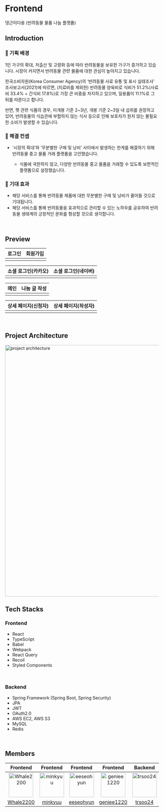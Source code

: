 # Frontend

댕근이다옹 (반려동물 물품 나눔 플랫폼)

## Introduction

### **🧐 기획 배경**

1인 가구의 확대, 저출산 및 고령화 등에 따라 반려동물을 보유한 가구가 증가하고 있습니다. 시장이 커지면서 반려동물 관련 물품에 대한 관심이 높아지고 있습니다.


한국소비자원(Korea Consumer Agency)의 ‘반려동물 사료 유통 및 표시 실태조사’ 조사보고서(2021)에 따르면, (치료비를 제외한) 반려동물 양육비로 식비가 51.2%(사료비 33.4% + 간식비 17.8%)로 가장 큰 비중을 차지하고 있으며, 일용품이 11.1%로 그 뒤를 따른다고 합니다.


반면, 펫 관련 식품의 경우, 미개봉 기준 2~3년, 개봉 기준 2~3일 내 섭취를 권장하고 있어, 반려동물의 식습관에 부합하지 않는 식사 등으로 인해 보호자가 원치 않는 불필요한 소비가 발생할 수 있습니다.

### **🤔 해결 컨셉**

- ‘시장의 확대’와 ‘무분별한 구매 및 낭비’ 사이에서 발생하는 한계를 해결하기 위해 반려동물 중고 물품 거래 플랫폼을 고안했습니다.
    
    - 식품에 국한하지 않고, 다양한 반려동물 중고 물품을 거래할 수 있도록 보편적인 플랫폼으로 설정했습니다.


### **💪 기대 효과**

- 해당 서비스를 통해 반려동물 제품에 대한 무분별한 구매 및 낭비가 줄어들 것으로 기대됩니다.
- 해당 서비스를 통해 반려동물을 효과적으로 관리할 수 있는 노하우를 공유하여 반려동물 생태계의 긍정적인 문화를 형성할 것으로 생각합니다.

<br>

## Preview

|로그인|회원가입|
|:---:|:---:|
|||

|소셜 로그인(카카오)|소셜 로그인(네이버)|
|:---:|:---:|
|||

|메인|나눔 글 작성|
|:---:|:---:|
|||

|상세 페이지(신청자)|상세 페이지(작성자)|
|:---:|:---:|
|||


<br>

## Project Architecture

<img width="824" alt="project architecture" src="https://github.com/DangGeuneDaong/Frontend/assets/73399004/3bfce02d-d669-493c-abbe-b22d41cea7d6">


<br>

## Tech Stacks

### Frontend
- React
- TypeScript
- Babel
- Webpack
- React Query
- Recoil
- Styled Components

<br>

### Backend
- Spring Framework (Spring Boot, Spring Security)
- JPA
- JWT
- OAuth2.0
- AWS EC2, AWS S3
- MySQL
- Redis


<br>

## Members

|Frontend|Frontend|Frontend|Frontend|Backend|Backend|Backend|
|:---:|:---:|:---:|:---:|:---:|:---:|:---:|
|<img src="https://avatars.githubusercontent.com/u/71238020?v=4" alt="Whale2200" width="80px">|<img src="https://avatars.githubusercontent.com/u/73399004?v=4" alt="minkyuu" width="80px">|<img src="https://avatars.githubusercontent.com/u/87015084?v=4" alt="eeseohyun" width="80px">|<img src="https://avatars.githubusercontent.com/u/110911811?v=4" alt="geniee1220" width="80px">|<img src="https://avatars.githubusercontent.com/u/122004333?v=4" alt="trsoo24" width="80px">|<img src="https://avatars.githubusercontent.com/u/56255240?v=4" alt="wpdbs1229" width="80px">|<img src="https://avatars.githubusercontent.com/u/86875215?v=4" alt="joony9393" width="80px">|
|[Whale2200](https://github.com/Whale2200d)|[minkyuu](https://github.com/minkyuu)|[eeseohyun](https://github.com/eeseohyun)|[geniee1220](https://github.com/geniee1220)|[trsoo24](https://github.com/trsoo24)|[wpdbs1229](https://github.com/wpdbs1229)|[joony9393](https://github.com/joony9393)|
